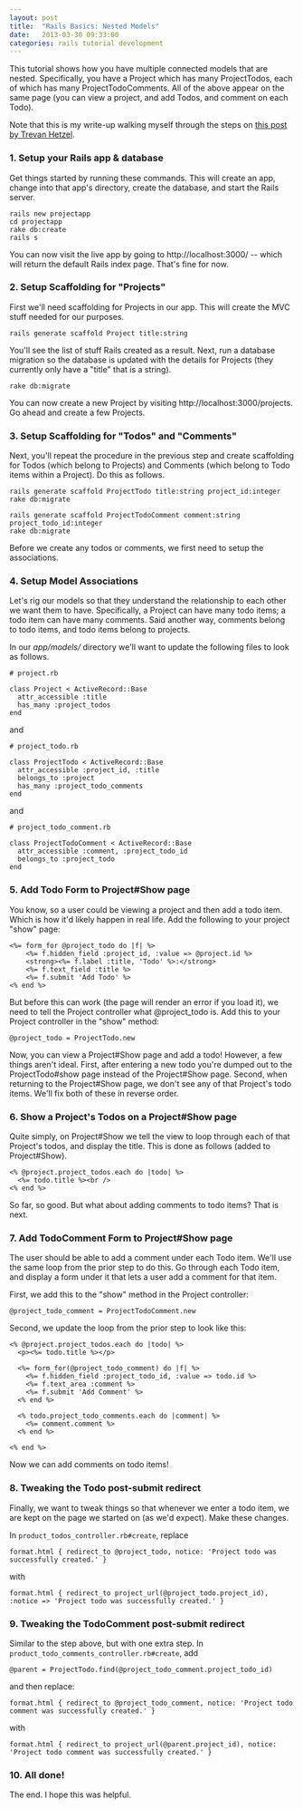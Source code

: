 ```yaml
---
layout: post
title:  "Rails Basics: Nested Models"
date:   2013-03-30 09:33:00
categories: rails tutorial development
---
```


This tutorial shows how you have multiple connected models that are nested. Specifically, you have a Project which has many ProjectTodos, each of which has many ProjectTodoComments. All of the above appear on the same page (you can view a project, and add Todos, and comment on each Todo). 

Note that this is my write-up walking myself through the steps on [this post by Trevan Hetzel](http://trevan.co/connecting-models-in-rails-part-2/).

### 1. Setup your Rails app & database

Get things started by running these commands. This will create an app, change into that app's directory, create the database, and start the Rails server.

    rails new projectapp
    cd projectapp
    rake db:create
    rails s

You can now visit the live app by going to http://localhost:3000/ -- which will return the default Rails index page. That's fine for now.

### 2. Setup Scaffolding for "Projects"
First we'll need scaffolding for Projects in our app. This will create the MVC stuff needed for our purposes.

    rails generate scaffold Project title:string

You'll see the list of stuff Rails created as a result. Next, run a database migration so the database is updated with the details for Projects (they currently only have a "title" that is a string).

    rake db:migrate

You can now create a new Project by visiting http://localhost:3000/projects. Go ahead and create a few Projects.

### 3. Setup Scaffolding for "Todos" and "Comments"

Next, you'll repeat the procedure in the previous step and create scaffolding for Todos (which belong to Projects) and Comments (which belong to Todo items within a Project). Do this as follows.

    rails generate scaffold ProjectTodo title:string project_id:integer
    rake db:migrate

    rails generate scaffold ProjectTodoComment comment:string project_todo_id:integer
    rake db:migrate

Before we create any todos or comments, we first need to setup the associations.

### 4. Setup Model Associations

Let's rig our models so that they understand the relationship to each other we want them to have. Specifically, a Project can have many todo items; a todo item can have many comments. Said another way, comments belong to todo items, and todo items belong to projects.

In our _app/models/_ directory we'll want to update the following files to look as follows.

    # project.rb

    class Project < ActiveRecord::Base
      attr_accessible :title
      has_many :project_todos
    end

and

    # project_todo.rb

    class ProjectTodo < ActiveRecord::Base
      attr_accessible :project_id, :title
      belongs_to :project
      has_many :project_todo_comments
    end

and

    # project_todo_comment.rb

    class ProjectTodoComment < ActiveRecord::Base
      attr_accessible :comment, :project_todo_id
      belongs_to :project_todo
    end

### 5. Add Todo Form to Project#Show page

You know, so a user could be viewing a project and then add a todo item. Which is how it'd likely happen in real life. Add the following to your project "show" page:

    <%= form_for @project_todo do |f| %>
        <%= f.hidden_field :project_id, :value => @project.id %>
        <strong><%= f.label :title, 'Todo' %>:</strong>
        <%= f.text_field :title %>
        <%= f.submit 'Add Todo' %>
    <% end %>

But before this can work (the page will render an error if you load it), we need to tell the Project controller what @project_todo is. Add this to your Project controller in the "show" method:

    @project_todo = ProjectTodo.new

Now, you can view a Project#Show page and add a todo! However, a few things aren't ideal. First, after entering a new todo you're dumped out to the ProjectTodo#show page instead of the Project#Show page. Second, when returning to the Project#Show page, we don't see any of that Project's todo items. We'll fix both of these in reverse order.

### 6. Show a Project's Todos on a Project#Show page

Quite simply, on Project#Show we tell the view to loop through each of that Project's todos, and display the title. This is done as follows (added to Project#Show).

    <% @project.project_todos.each do |todo| %>
      <%= todo.title %><br />
    <% end %>

So far, so good. But what about adding comments to todo items? That is next.

### 7. Add TodoComment Form to Project#Show page

The user should be able to add a comment under each Todo item. We'll use the same loop from the prior step to do this. Go through each Todo item, and display a form under it that lets a user add a comment for that item.

First, we add this to the "show" method in the Project controller:

    @project_todo_comment = ProjectTodoComment.new

Second, we update the loop from the prior step to look like this:

    <% @project.project_todos.each do |todo| %>
      <p><%= todo.title %></p>

      <%= form_for(@project_todo_comment) do |f| %>
        <%= f.hidden_field :project_todo_id, :value => todo.id %>
        <%= f.text_area :comment %>
        <%= f.submit 'Add Comment' %>
      <% end %>

      <% todo.project_todo_comments.each do |comment| %>
        <%= comment.comment %>
      <% end %>

    <% end %>

Now we can add comments on todo items!

### 8. Tweaking the Todo post-submit redirect

Finally, we want to tweak things so that whenever we enter a todo item, we are kept on the page we started on (as we'd expect). Make these changes.

In `product_todos_controller.rb#create`, replace

    format.html { redirect_to @project_todo, notice: 'Project todo was successfully created.' }

with

    format.html { redirect_to project_url(@project_todo.project_id), :notice => 'Project todo was successfully created.' }

### 9. Tweaking the TodoComment post-submit redirect

Similar to the step above, but with one extra step. In `product_todo_comments_controller.rb#create`, add

    @parent = ProjectTodo.find(@project_todo_comment.project_todo_id)

and then replace:

    format.html { redirect_to @project_todo_comment, notice: 'Project todo comment was successfully created.' }

with

    format.html { redirect_to project_url(@parent.project_id), notice: 'Project todo comment was successfully created.' }

### 10. All done!

The end. I hope this was helpful.